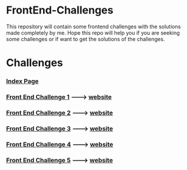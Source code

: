 # FrontEnd-Challenges

This repository will contain some frontend challenges with the solutions made completely by me. Hope this repo will help you if you are seeking some challenges or if want to get the solutions of the challenges.

# Challenges
### [Index Page](https://anschy.github.io/FrontEnd-Challenges/)

### [Front End Challenge 1](https://github.com/anschy/FrontEnd-Challenges/tree/main/challenge1) ---> [website](https://bit.ly/3bgTbXe)
### [Front End Challenge 2](https://github.com/anschy/FrontEnd-Challenges/tree/main/challenge2) ---> [website](https://bit.ly/2JSNNyf)
### [Front End Challenge 3](https://github.com/anschy/FrontEnd-Challenges/tree/main/challenge3) ---> [website](https://bit.ly/35lIgYp)
### [Front End Challenge 4](https://github.com/anschy/FrontEnd-Challenges/tree/main/challenge4) ---> [website](https://bit.ly/3bxiEMh)
### [Front End Challenge 5](https://github.com/anschy/FrontEnd-Challenges/tree/main/challenge5) ---> [website](https://bit.ly/3qk5OFi)

